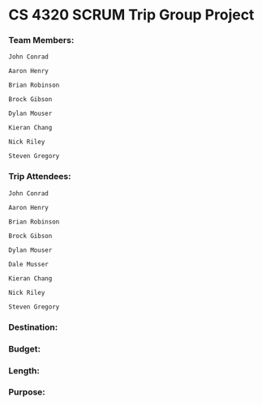 
 # CS 4320 SCRUM Trip Group Project


 ### Team Members: 

	John Conrad
    
    Aaron Henry
    
    Brian Robinson
    
    Brock Gibson
    
    Dylan Mouser
    
    Kieran Chang
    
    Nick Riley
    
    Steven Gregory
    
 ### Trip Attendees:

	John Conrad
    
    Aaron Henry
    
    Brian Robinson
    
    Brock Gibson
    
    Dylan Mouser
    
    Dale Musser
    
    Kieran Chang
    
    Nick Riley
    
    Steven Gregory
    
    
### Destination:

### Budget:

### Length:

### Purpose:
